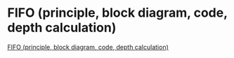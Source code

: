 # FIFO (principle, block diagram, code, depth calculation)
[FIFO (principle, block diagram, code, depth calculation)](https://aiwithcloud.com/2022/09/15/fifo_principle_block_diagram_code_depth_calculation/)
